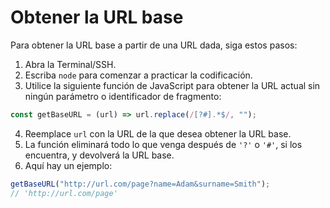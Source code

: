 # Obtener la URL base

Para obtener la URL base a partir de una URL dada, siga estos pasos:

1. Abra la Terminal/SSH.
2. Escriba `node` para comenzar a practicar la codificación.
3. Utilice la siguiente función de JavaScript para obtener la URL actual sin ningún parámetro o identificador de fragmento:

```js
const getBaseURL = (url) => url.replace(/[?#].*$/, "");
```

4. Reemplace `url` con la URL de la que desea obtener la URL base.
5. La función eliminará todo lo que venga después de `'?'` o `'#'`, si los encuentra, y devolverá la URL base.
6. Aquí hay un ejemplo:

```js
getBaseURL("http://url.com/page?name=Adam&surname=Smith");
// 'http://url.com/page'
```
